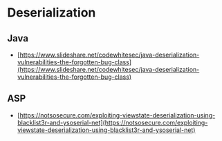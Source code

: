 # Deserialization

## Java

- [https://www.slideshare.net/codewhitesec/java-deserialization-vulnerabilities-the-forgotten-bug-class](https://www.slideshare.net/codewhitesec/java-deserialization-vulnerabilities-the-forgotten-bug-class)

## ASP

- [https://notsosecure.com/exploiting-viewstate-deserialization-using-blacklist3r-and-ysoserial-net](https://notsosecure.com/exploiting-viewstate-deserialization-using-blacklist3r-and-ysoserial-net)
